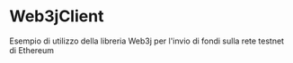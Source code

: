 # Web3jClient
Esempio di utilizzo della libreria Web3j per l'invio di fondi sulla rete testnet di Ethereum
